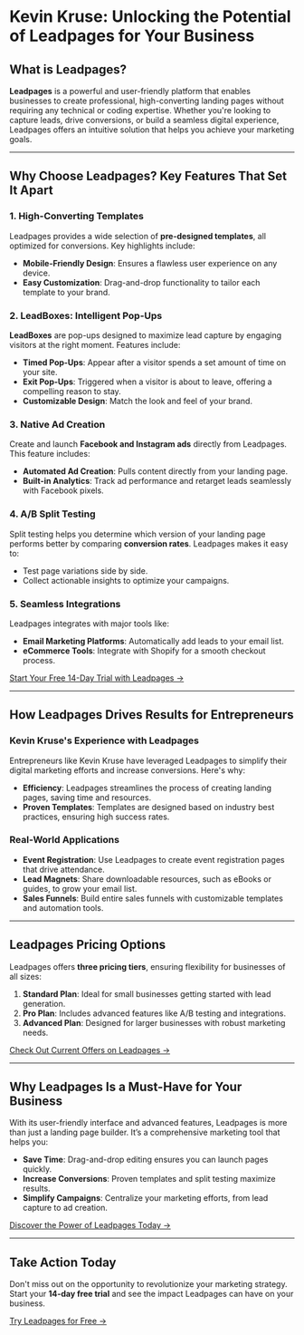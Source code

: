 # Kevin Kruse: Unlocking the Potential of Leadpages for Your Business

## What is Leadpages?

**Leadpages** is a powerful and user-friendly platform that enables businesses to create professional, high-converting landing pages without requiring any technical or coding expertise. Whether you're looking to capture leads, drive conversions, or build a seamless digital experience, Leadpages offers an intuitive solution that helps you achieve your marketing goals.

---

## Why Choose Leadpages? Key Features That Set It Apart

### 1. High-Converting Templates
Leadpages provides a wide selection of **pre-designed templates**, all optimized for conversions. Key highlights include:
- **Mobile-Friendly Design**: Ensures a flawless user experience on any device.
- **Easy Customization**: Drag-and-drop functionality to tailor each template to your brand.

### 2. LeadBoxes: Intelligent Pop-Ups
**LeadBoxes** are pop-ups designed to maximize lead capture by engaging visitors at the right moment. Features include:
- **Timed Pop-Ups**: Appear after a visitor spends a set amount of time on your site.
- **Exit Pop-Ups**: Triggered when a visitor is about to leave, offering a compelling reason to stay.
- **Customizable Design**: Match the look and feel of your brand.

### 3. Native Ad Creation
Create and launch **Facebook and Instagram ads** directly from Leadpages. This feature includes:
- **Automated Ad Creation**: Pulls content directly from your landing page.
- **Built-in Analytics**: Track ad performance and retarget leads seamlessly with Facebook pixels.

### 4. A/B Split Testing
Split testing helps you determine which version of your landing page performs better by comparing **conversion rates**. Leadpages makes it easy to:
- Test page variations side by side.
- Collect actionable insights to optimize your campaigns.

### 5. Seamless Integrations
Leadpages integrates with major tools like:
- **Email Marketing Platforms**: Automatically add leads to your email list.
- **eCommerce Tools**: Integrate with Shopify for a smooth checkout process.

[Start Your Free 14-Day Trial with Leadpages →](https://bit.ly/LEadPages)

---

## How Leadpages Drives Results for Entrepreneurs

### Kevin Kruse's Experience with Leadpages
Entrepreneurs like Kevin Kruse have leveraged Leadpages to simplify their digital marketing efforts and increase conversions. Here's why:
- **Efficiency**: Leadpages streamlines the process of creating landing pages, saving time and resources.
- **Proven Templates**: Templates are designed based on industry best practices, ensuring high success rates.

### Real-World Applications
- **Event Registration**: Use Leadpages to create event registration pages that drive attendance.
- **Lead Magnets**: Share downloadable resources, such as eBooks or guides, to grow your email list.
- **Sales Funnels**: Build entire sales funnels with customizable templates and automation tools.

---

## Leadpages Pricing Options

Leadpages offers **three pricing tiers**, ensuring flexibility for businesses of all sizes:
1. **Standard Plan**: Ideal for small businesses getting started with lead generation.
2. **Pro Plan**: Includes advanced features like A/B testing and integrations.
3. **Advanced Plan**: Designed for larger businesses with robust marketing needs.

[Check Out Current Offers on Leadpages →](https://bit.ly/LEadPages)

---

## Why Leadpages Is a Must-Have for Your Business

With its user-friendly interface and advanced features, Leadpages is more than just a landing page builder. It’s a comprehensive marketing tool that helps you:
- **Save Time**: Drag-and-drop editing ensures you can launch pages quickly.
- **Increase Conversions**: Proven templates and split testing maximize results.
- **Simplify Campaigns**: Centralize your marketing efforts, from lead capture to ad creation.

[Discover the Power of Leadpages Today →](https://bit.ly/LEadPages)

---

## Take Action Today

Don't miss out on the opportunity to revolutionize your marketing strategy. Start your **14-day free trial** and see the impact Leadpages can have on your business.

[Try Leadpages for Free →](https://bit.ly/LEadPages)
